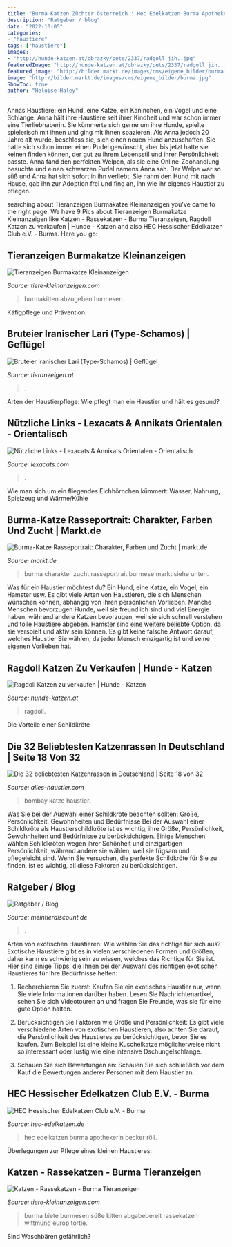 ```yaml
---
title: "Burma Katzen Züchter österreich : Hec Edelkatzen Burma Apothekerin Becker Röll"
description: "Ratgeber / blog"
date: "2022-10-05"
categories:
- "haustiere"
tags: ["haustiere"]
images:
- "http://hunde-katzen.at/obrazky/pets/2337/radgoll jih..jpg"
featuredImage: "http://hunde-katzen.at/obrazky/pets/2337/radgoll jih..jpg"
featured_image: "http://bilder.markt.de/images/cms/eigene_bilder/burma.jpg"
image: "http://bilder.markt.de/images/cms/eigene_bilder/burma.jpg"
ShowToc: true
author: "Heloise Haley"
---
```



Annas Haustiere: ein Hund, eine Katze, ein Kaninchen, ein Vogel und eine Schlange.
Anna hält ihre Haustiere seit ihrer Kindheit und war schon immer eine Tierliebhaberin. Sie kümmerte sich gerne um ihre Hunde, spielte spielerisch mit ihnen und ging mit ihnen spazieren. Als Anna jedoch 20 Jahre alt wurde, beschloss sie, sich einen neuen Hund anzuschaffen. Sie hatte sich schon immer einen Pudel gewünscht, aber bis jetzt hatte sie keinen finden können, der gut zu ihrem Lebensstil und ihrer Persönlichkeit passte. Anna fand den perfekten Welpen, als sie eine Online-Zoohandlung besuchte und einen schwarzen Pudel namens Anna sah. Der Welpe war so süß und Anna hat sich sofort in ihn verliebt. Sie nahm den Hund mit nach Hause, gab ihn zur Adoption frei und fing an, ihn wie ihr eigenes Haustier zu pflegen.

	

		
searching about Tieranzeigen Burmakatze Kleinanzeigen you've came to the right page. We have 9 Pics about Tieranzeigen Burmakatze Kleinanzeigen like Katzen - Rassekatzen - Burma Tieranzeigen, Ragdoll Katzen zu verkaufen | Hunde - Katzen and also HEC Hessischer Edelkatzen Club e.V. - Burma. Here you go:
		
    
## Tieranzeigen Burmakatze Kleinanzeigen

<img loading=lazy src="https://www.tiere-kleinanzeigen.com/export/20110905205227.jpg" onerror="this.onerror=null;this.src='https://tse4.mm.bing.net/th?id=OIP.PKWrsxVfCPN_tD9398PPKAHaE8&amp;pid=15.1';" alt="Tieranzeigen Burmakatze Kleinanzeigen">

_Source: tiere-kleinanzeigen.com_

>burmakitten abzugeben burmesen. 

	

Käfigpflege und Prävention.

    
## Bruteier Iranischer Lari (Type-Schamos) | Geflügel

<img loading=lazy src="https://bilder.tieranzeigen.at/fotos_zue/zue_400/107279/20210410-141409-3rb5G.jpg" onerror="this.onerror=null;this.src='https://tse1.mm.bing.net/th?id=OIP.GDA9CAnp9APGDjGHXjXtAAAAAA&amp;pid=15.1';" alt="Bruteier iranischer Lari (Type-Schamos) | Geflügel">

_Source: tieranzeigen.at_

>. 

	

Arten der Haustierpflege: Wie pflegt man ein Haustier und hält es gesund?

    
## Nützliche Links - Lexacats &amp; Annikats Orientalen - Orientalisch

<img loading=lazy src="https://www.lexacats.com/1662526-10202302629704420-1879-1_c1000_800.jpg" onerror="this.onerror=null;this.src='https://tse1.mm.bing.net/th?id=OIP.sz9yRiuP8YBwv3BEERcdfQHaJ4&amp;pid=15.1';" alt="Nützliche Links - Lexacats &amp; Annikats Orientalen - Orientalisch">

_Source: lexacats.com_

>. 

	

Wie man sich um ein fliegendes Eichhörnchen kümmert: Wasser, Nahrung, Spielzeug und Wärme/Kühle

    
## Burma-Katze Rasseportrait: Charakter, Farben Und Zucht | Markt.de

<img loading=lazy src="http://bilder.markt.de/images/cms/eigene_bilder/burma.jpg" onerror="this.onerror=null;this.src='https://tse3.mm.bing.net/th?id=OIP.jspTYOdcOeablw0kADv43wHaG3&amp;pid=15.1';" alt="Burma-Katze Rasseportrait: Charakter, Farben und Zucht | markt.de">

_Source: markt.de_

>burma charakter zucht rasseportrait burmese markt siehe unten. 

	

Was für ein Haustier möchtest du? Ein Hund, eine Katze, ein Vogel, ein Hamster usw.
Es gibt viele Arten von Haustieren, die sich Menschen wünschen können, abhängig von ihren persönlichen Vorlieben. Manche Menschen bevorzugen Hunde, weil sie freundlich sind und viel Energie haben, während andere Katzen bevorzugen, weil sie sich schnell verstehen und tolle Haustiere abgeben. Hamster sind eine weitere beliebte Option, da sie verspielt und aktiv sein können. Es gibt keine falsche Antwort darauf, welches Haustier Sie wählen, da jeder Mensch einzigartig ist und seine eigenen Vorlieben hat.

    
## Ragdoll Katzen Zu Verkaufen | Hunde - Katzen

<img loading=lazy src="http://hunde-katzen.at/obrazky/pets/2337/radgoll jih..jpg" onerror="this.onerror=null;this.src='https://tse4.mm.bing.net/th?id=OIP.w9Jy10aDb7oXP6jt_j-uTAHaFj&amp;pid=15.1';" alt="Ragdoll Katzen zu verkaufen | Hunde - Katzen">

_Source: hunde-katzen.at_

>ragdoll. 

	

Die Vorteile einer Schildkröte

    
## Die 32 Beliebtesten Katzenrassen In Deutschland | Seite 18 Von 32

<img loading=lazy src="https://alles-haustier.com/wp-content/uploads/2021/04/Bombay-Katze-420x420.jpg" onerror="this.onerror=null;this.src='https://tse4.mm.bing.net/th?id=OIP.QXRLBqJGkyUBg_VuviC63gAAAA&amp;pid=15.1';" alt="Die 32 beliebtesten Katzenrassen in Deutschland | Seite 18 von 32">

_Source: alles-haustier.com_

>bombay katze haustier. 

	

Was Sie bei der Auswahl einer Schildkröte beachten sollten: Größe, Persönlichkeit, Gewohnheiten und Bedürfnisse
Bei der Auswahl einer Schildkröte als Haustierschildkröte ist es wichtig, ihre Größe, Persönlichkeit, Gewohnheiten und Bedürfnisse zu berücksichtigen. Einige Menschen wählen Schildkröten wegen ihrer Schönheit und einzigartigen Persönlichkeit, während andere sie wählen, weil sie fügsam und pflegeleicht sind. Wenn Sie versuchen, die perfekte Schildkröte für Sie zu finden, ist es wichtig, all diese Faktoren zu berücksichtigen.

    
## Ratgeber / Blog

<img loading=lazy src="https://dn.meintierdiscount.de/Burma-Katze,252,1,2,1r.jpg" onerror="this.onerror=null;this.src='https://tse4.mm.bing.net/th?id=OIP.3I4Y5QMMuNA54YSKs1iomgHaHa&amp;pid=15.1';" alt="Ratgeber / Blog">

_Source: meintierdiscount.de_

>. 

	

Arten von exotischen Haustieren: Wie wählen Sie das richtige für sich aus?
Exotische Haustiere gibt es in vielen verschiedenen Formen und Größen, daher kann es schwierig sein zu wissen, welches das Richtige für Sie ist. Hier sind einige Tipps, die Ihnen bei der Auswahl des richtigen exotischen Haustieres für Ihre Bedürfnisse helfen:
1. Recherchieren Sie zuerst: Kaufen Sie ein exotisches Haustier nur, wenn Sie viele Informationen darüber haben. Lesen Sie Nachrichtenartikel, sehen Sie sich Videotouren an und fragen Sie Freunde, was sie für eine gute Option halten.

2. Berücksichtigen Sie Faktoren wie Größe und Persönlichkeit: Es gibt viele verschiedene Arten von exotischen Haustieren, also achten Sie darauf, die Persönlichkeit des Haustieres zu berücksichtigen, bevor Sie es kaufen. Zum Beispiel ist eine kleine Kuschelkatze möglicherweise nicht so interessant oder lustig wie eine intensive Dschungelschlange.

3. Schauen Sie sich Bewertungen an: Schauen Sie sich schließlich vor dem Kauf die Bewertungen anderer Personen mit dem Haustier an.

    
## HEC Hessischer Edelkatzen Club E.V. - Burma

<img loading=lazy src="https://www.hec-edelkatzen.de/nala5_c1000_800.jpg" onerror="this.onerror=null;this.src='https://tse4.mm.bing.net/th?id=OIP.stGowibYeGWEp1SxaiY6pwAAAA&amp;pid=15.1';" alt="HEC Hessischer Edelkatzen Club e.V. - Burma">

_Source: hec-edelkatzen.de_

>hec edelkatzen burma apothekerin becker röll. 

	

Überlegungen zur Pflege eines kleinen Haustieres:

    
## Katzen - Rassekatzen - Burma Tieranzeigen

<img loading=lazy src="https://tiere-kleinanzeigen.com/export/20110118165238.jpg" onerror="this.onerror=null;this.src='https://tse1.mm.bing.net/th?id=OIP.YQQAjeTswcrE0GDv3K1pbwHaE7&amp;pid=15.1';" alt="Katzen - Rassekatzen - Burma Tieranzeigen">

_Source: tiere-kleinanzeigen.com_

>burma biete burmesen süße kitten abgabebereit rassekatzen wittmund europ tortie. 

	

Sind Waschbären gefährlich?

